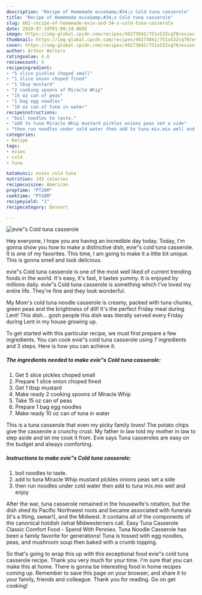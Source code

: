 ```yaml
---
description: "Recipe of Homemade evie&amp;#34;s Cold tuna casserole"
title: "Recipe of Homemade evie&amp;#34;s Cold tuna casserole"
slug: 602-recipe-of-homemade-evie-and-34-s-cold-tuna-casserole
date: 2020-07-19T01:09:24.869Z
image: https://img-global.cpcdn.com/recipes/49273042/751x532cq70/evies-cold-tuna-casserole-recipe-main-photo.jpg
thumbnail: https://img-global.cpcdn.com/recipes/49273042/751x532cq70/evies-cold-tuna-casserole-recipe-main-photo.jpg
cover: https://img-global.cpcdn.com/recipes/49273042/751x532cq70/evies-cold-tuna-casserole-recipe-main-photo.jpg
author: Arthur Walters
ratingvalue: 4.6
reviewcount: 4
recipeingredient:
- "5 slice pickles choped small"
- "1 slice onion choped fined"
- "1 tbsp mustard"
- "2 cooking spoons of Miracle Whip"
- "15 oz can of peas"
- "1 bag egg noodles"
- "10 oz can of tuna in water"
recipeinstructions:
- "boil noodles to taste."
- "add to tuna Miracle Whip mustard pickles onions peas set a side"
- "then run noodles under cold water then add to tuna mix.mix well and enjoy"
categories:
- Recipe
tags:
- evies
- cold
- tuna

katakunci: evies cold tuna 
nutrition: 243 calories
recipecuisine: American
preptime: "PT26M"
cooktime: "PT48M"
recipeyield: "1"
recipecategory: Dessert

---
```



![evie&#34;s Cold tuna casserole](https://img-global.cpcdn.com/recipes/49273042/751x532cq70/evies-cold-tuna-casserole-recipe-main-photo.jpg)

Hey everyone, I hope you are having an incredible day today. Today, I'm gonna show you how to make a distinctive dish, evie&#34;s cold tuna casserole. It is one of my favorites. This time, I am going to make it a little bit unique. This is gonna smell and look delicious.

evie&#34;s Cold tuna casserole is one of the most well liked of current trending foods in the world. It's easy, it's fast, it tastes yummy. It is enjoyed by millions daily. evie&#34;s Cold tuna casserole is something which I've loved my entire life. They're fine and they look wonderful.

My Mom&#39;s cold tuna noodle casserole is creamy, packed with tuna chunks, green peas and the brightness of dill! It&#39;s the perfect Friday meal during Lent! This dish… gosh people this dish was literally served every Friday during Lent in my house growing up.


To get started with this particular recipe, we must first prepare a few ingredients. You can cook evie&#34;s cold tuna casserole using 7 ingredients and 3 steps. Here is how you can achieve it.

<!--inarticleads1-->

##### The ingredients needed to make evie&#34;s Cold tuna casserole:

1. Get 5 slice pickles choped small
1. Prepare 1 slice onion choped fined
1. Get 1 tbsp mustard
1. Make ready 2 cooking spoons of Miracle Whip
1. Take 15 oz can of peas
1. Prepare 1 bag egg noodles
1. Make ready 10 oz can of tuna in water


This is a tuna casserole that even my picky family loves! The potato chips give the casserole a crunchy crust. My father in law told my mother in law to step aside and let me cook it from. Evie says Tuna casseroles are easy on the budget and always comforting. 

<!--inarticleads2-->

##### Instructions to make evie&#34;s Cold tuna casserole:

1. boil noodles to taste.
1. add to tuna Miracle Whip mustard pickles onions peas set a side
1. then run noodles under cold water then add to tuna mix.mix well and enjoy


After the war, tuna casserole remained in the housewife&#39;s rotation, but the dish shed its Pacific Northwest roots and became associated with funerals (it&#39;s a thing, swear!), and the Midwest. It contains all of the components of the canonical hotdish (what Midwesterners call. Easy Tuna Casserole Classic Comfort Food - Spend With Pennies. Tuna Noodle Casserole has been a family favorite for generations! Tuna is tossed with egg noodles, peas, and mushroom soup then baked with a crumb topping. 

So that's going to wrap this up with this exceptional food evie&#34;s cold tuna casserole recipe. Thank you very much for your time. I'm sure that you can make this at home. There is gonna be interesting food in home recipes coming up. Remember to save this page on your browser, and share it to your family, friends and colleague. Thank you for reading. Go on get cooking!
